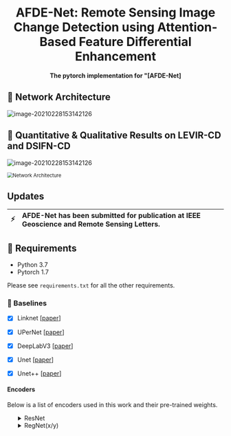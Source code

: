 <h1 align="center">
  <b>AFDE-Net: Remote Sensing Image Change Detection using Attention-Based Feature Differential Enhancement</b><br>
</h1>
<p align="center">
      <b>The pytorch implementation for "[AFDE-Net]</b>
</p>


## :speech_balloon: Network Architecture
![image-20210228153142126](./img/Mansoura.jpeg)

## :speech_balloon: Quantitative & Qualitative Results on LEVIR-CD and DSIFN-CD
![image-20210228153142126](./img/NewCairo.png)


<img src="https://github.com/likyoo/change_detection.pytorch/blob/main/img/Mansoura.png" alt="Network Architecture" style="zoom:80%;" />


## Updates
| :zap:        | AFDE-Net has been submitted for publication at IEEE Geoscience and Remote Sensing Letters. |
|---------------|:------------------------|


## :speech_balloon: Requirements

- Python 3.7
- Pytorch 1.7

Please see `requirements.txt` for all the other requirements.


### 🔭 Baselines <a name="baselines"></a>

- [x] Linknet [[paper](https://arxiv.org/abs/1707.03718)]
- [x] UPerNet [[paper](https://arxiv.org/abs/1807.10221)]
- [x] DeepLabV3 [[paper](https://arxiv.org/abs/1706.05587)]
- [x] Unet [[paper](https://arxiv.org/abs/1505.04597)]
- [x] Unet++ [[paper](https://arxiv.org/pdf/1807.10165.pdf)]


#### Encoders <a name="encoders"></a>

Below is a list of encoders used in this work and their pre-trained weights.

<details>
<summary style="margin-left: 25px;">ResNet</summary>
<div style="margin-left: 25px;">

| Encoder   |        Weights        | Params, M |
| --------- | :-------------------: | :-------: |
| resnet50  | imagenet / ssl / swsl |    23M    |
| resnet101 |       imagenet        |    42M    |


</div>
</details>

<details>
<summary style="margin-left: 25px;">RegNet(x/y)</summary>
<div style="margin-left: 25px;">

| Encoder          | Weights  | Params, M |
| ---------------- | :------: | :-------: |
| timm-regnety_120 | imagenet |    49M    |
| timm-regnety_160 | imagenet |    80M    |
| timm-regnety_320 | imagenet |   141M    |




## :speech_balloon: Dataset Preparation

```
"""
EGY-BCD dataset with pixel-level binary labels；
├─A
├─B
├─label
"""
```

`A`: Images of Time1;

`B`:Images of Time2;

`label`: Ground Truth;

`each file contains the image names (XXXX.png)`


### :truck: Datasets <a name="dataset"></a>

You can download the processed EGY-BCD and WHU-BCD datasets through the following here:

- [x] [EGY-BCD]() [baidu disk](https://pan.baidu.com/s/1bU9bSRxQnlfw7OkOw7hqjA) (x8gi)] 
- [x] [WHU-BCD](https://justchenhao.github.io/LEVIR/)


### :page_with_curl: Citing <a name="citing"></a>

```
@ARTICLE{shimaaremote2023,
  Author = {S. Holail, T. Saleh, and X. Xiao},
  Title = {AFDE-Net: Remote Sensing Image Change Detection using Attention-Based Feature Differential Enhancement},
  Journal = {IEEE Geoscience and Remote Sensing Letters},
  Year = {2023},
  volume={},
  number={},
  pages={1-5}
  }
```
  
### Contact Information

Shimaa Holail: shimaaholail@whu.edu.cn



## :speech_balloon: References

Appreciate the work from the following repositories:

- [wenhwu/awesome-remote-sensing-change-detection](https://github.com/wenhwu/awesome-remote-sensing-change-detection)
- [qubvel/segmentation_models.pytorch](https://github.com/qubvel/segmentation_models.pytorch)

